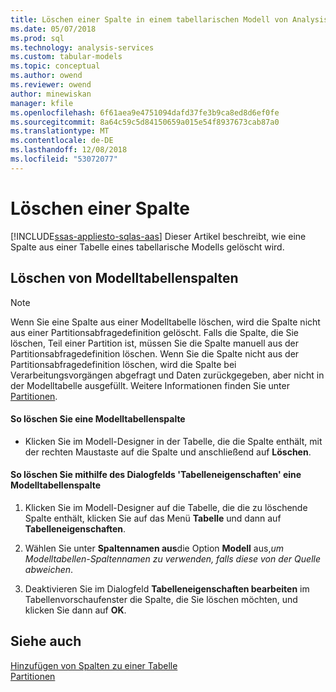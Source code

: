 ```yaml
---
title: Löschen einer Spalte in einem tabellarischen Modell von Analysis Services | Microsoft-Dokumentation
ms.date: 05/07/2018
ms.prod: sql
ms.technology: analysis-services
ms.custom: tabular-models
ms.topic: conceptual
ms.author: owend
ms.reviewer: owend
author: minewiskan
manager: kfile
ms.openlocfilehash: 6f61aea9e4751094dafd37fe3b9ca8ed8d6ef0fe
ms.sourcegitcommit: 8a64c59c5d84150659a015e54f8937673cab87a0
ms.translationtype: MT
ms.contentlocale: de-DE
ms.lasthandoff: 12/08/2018
ms.locfileid: "53072077"
---
```

# <a name="delete-a-column"></a>Löschen einer Spalte 
[!INCLUDE[ssas-appliesto-sqlas-aas](../../includes/ssas-appliesto-sqlas-aas.md)]
  Dieser Artikel beschreibt, wie eine Spalte aus einer Tabelle eines tabellarische Modells gelöscht wird.  
  
## <a name="delete-a-model-table-column"></a>Löschen von Modelltabellenspalten  
  
> [!NOTE]  
>  Wenn Sie eine Spalte aus einer Modelltabelle löschen, wird die Spalte nicht aus einer Partitionsabfragedefinition gelöscht. Falls die Spalte, die Sie löschen, Teil einer Partition ist, müssen Sie die Spalte manuell aus der Partitionsabfragedefinition löschen. Wenn Sie die Spalte nicht aus der Partitionsabfragedefinition löschen, wird die Spalte bei Verarbeitungsvorgängen abgefragt und Daten zurückgegeben, aber nicht in der Modelltabelle ausgefüllt. Weitere Informationen finden Sie unter [Partitionen](../../analysis-services/tabular-models/partitions-ssas-tabular.md).  
  
#### <a name="to-delete-a-model-table-column"></a>So löschen Sie eine Modelltabellenspalte  
  
-   Klicken Sie im Modell-Designer in der Tabelle, die die Spalte enthält, mit der rechten Maustaste auf die Spalte und anschließend auf **Löschen**.  
  
#### <a name="to-delete-a-model-table-column-by-using-the-table-properties-dialog-box"></a>So löschen Sie mithilfe des Dialogfelds 'Tabelleneigenschaften' eine Modelltabellenspalte  
  
1.  Klicken Sie im Modell-Designer auf die Tabelle, die die zu löschende Spalte enthält, klicken Sie auf das Menü **Tabelle** und dann auf  **Tabelleneigenschaften**.  
  
2.  Wählen Sie unter **Spaltennamen aus**die Option **Modell** aus,*um Modelltabellen-Spaltennamen zu verwenden, falls diese von der Quelle abweichen*.  
  
3.  Deaktivieren Sie im Dialogfeld **Tabelleneigenschaften bearbeiten** im Tabellenvorschaufenster die Spalte, die Sie löschen möchten, und klicken Sie dann auf **OK**.  
  
## <a name="see-also"></a>Siehe auch  
 [Hinzufügen von Spalten zu einer Tabelle](../../analysis-services/tabular-models/add-columns-to-a-table-ssas-tabular.md)   
 [Partitionen](../../analysis-services/tabular-models/partitions-ssas-tabular.md)  
  
  

